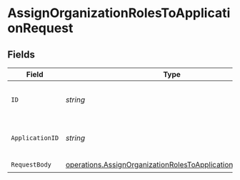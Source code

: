 # AssignOrganizationRolesToApplicationRequest


## Fields

| Field                                                                                                                                    | Type                                                                                                                                     | Required                                                                                                                                 | Description                                                                                                                              |
| ---------------------------------------------------------------------------------------------------------------------------------------- | ---------------------------------------------------------------------------------------------------------------------------------------- | ---------------------------------------------------------------------------------------------------------------------------------------- | ---------------------------------------------------------------------------------------------------------------------------------------- |
| `ID`                                                                                                                                     | *string*                                                                                                                                 | :heavy_check_mark:                                                                                                                       | The unique identifier of the organization.                                                                                               |
| `ApplicationID`                                                                                                                          | *string*                                                                                                                                 | :heavy_check_mark:                                                                                                                       | The unique identifier of the application.                                                                                                |
| `RequestBody`                                                                                                                            | [operations.AssignOrganizationRolesToApplicationRequestBody](../../models/operations/assignorganizationrolestoapplicationrequestbody.md) | :heavy_check_mark:                                                                                                                       | N/A                                                                                                                                      |
